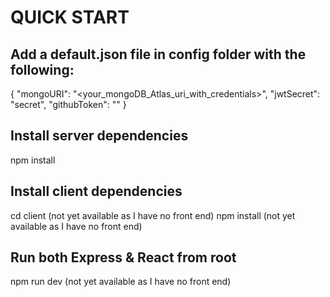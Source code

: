 # QUICK START

## Add a default.json file in config folder with the following:

{
"mongoURI": "<your_mongoDB_Atlas_uri_with_credentials>",
"jwtSecret": "secret",
"githubToken": "<yoursecrectaccesstoken>"
}

## Install server dependencies

npm install

## Install client dependencies

cd client (not yet available as I have no front end)
npm install (not yet available as I have no front end)

## Run both Express & React from root

npm run dev (not yet available as I have no front end)
